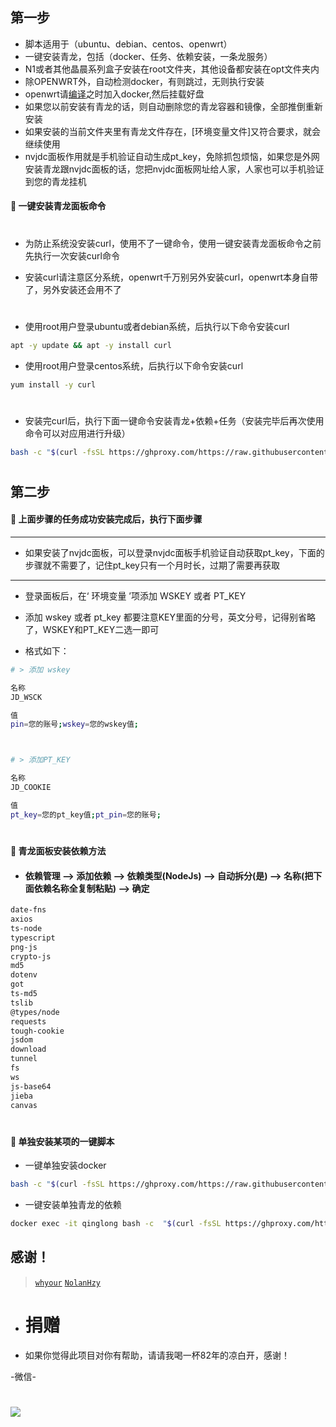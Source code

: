 
## 第一步
- 脚本适用于（ubuntu、debian、centos、openwrt）
- 一键安装青龙，包括（docker、任务、依赖安装，一条龙服务）
- N1或者其他晶晨系列盒子安装在root文件夹，其他设备都安装在opt文件夹内
- 除OPENWRT外，自动检测docker，有则跳过，无则执行安装
- openwrt请[编译](https://github.com/281677160/build-actions)之时加入docker,然后挂载好盘
- 如果您以前安装有青龙的话，则自动删除您的青龙容器和镜像，全部推倒重新安装
- 如果安装的当前文件夹里有青龙文件存在，[环境变量文件]又符合要求，就会继续使用
- nvjdc面板作用就是手机验证自动生成pt_key，免除抓包烦恼，如果您是外网安装青龙跟nvjdc面板的话，您把nvjdc面板网址给人家，人家也可以手机验证到您的青龙挂机

#### 🚩 一键安装青龙面板命令
#
- 为防止系统没安装curl，使用不了一键命令，使用一键安装青龙面板命令之前先执行一次安装curl命令

- 安装curl请注意区分系统，openwrt千万别另外安装curl，openwrt本身自带了，另外安装还会用不了
#

- 使用root用户登录ubuntu或者debian系统，后执行以下命令安装curl
```sh
apt -y update && apt -y install curl
```

- 使用root用户登录centos系统，后执行以下命令安装curl
```sh
yum install -y curl
```
#

- 安装完curl后，执行下面一键命令安装青龙+依赖+任务（安装完毕后再次使用命令可以对应用进行升级）
```sh
bash -c "$(curl -fsSL https://ghproxy.com/https://raw.githubusercontent.com/281677160/ql/main/ql.sh)"
```
#

## 第二步

#### 🚩 上面步骤的任务成功安装完成后，执行下面步骤
---

- 如果安装了nvjdc面板，可以登录nvjdc面板手机验证自动获取pt_key，下面的步骤就不需要了，记住pt_key只有一个月时长，过期了需要再获取

---

- 登录面板后，在‘ 环境变量 ’项添加 WSKEY 或者 PT_KEY

- 添加 wskey 或者 pt_key 都要注意KEY里面的分号，英文分号，记得别省略了，WSKEY和PT_KEY二选一即可

- 格式如下：

```sh
# > 添加 wskey

名称
JD_WSCK

值
pin=您的账号;wskey=您的wskey值;



# > 添加PT_KEY

名称
JD_COOKIE

值
pt_key=您的pt_key值;pt_pin=您的账号;
```

#
#### 🚩 青龙面板安装依赖方法
- ####  依赖管理 --> 添加依赖 --> 依赖类型(NodeJs) --> 自动拆分(是) --> 名称(把下面依赖名称全复制粘贴) --> 确定 
```sh
date-fns
axios
ts-node
typescript
png-js
crypto-js
md5
dotenv
got
ts-md5
tslib
@types/node
requests
tough-cookie
jsdom
download
tunnel
fs
ws
js-base64
jieba
canvas
```
#
#### 🚩 单独安装某项的一键脚本


- 一键单独安装docker
```sh
bash -c "$(curl -fsSL https://ghproxy.com/https://raw.githubusercontent.com/281677160/ql/main/docker.sh)"
```

- 一键安装单独青龙的依赖
```sh
docker exec -it qinglong bash -c  "$(curl -fsSL https://ghproxy.com/https://raw.githubusercontent.com/281677160/ql/main/npm.sh)"
```
## 感谢！

> [`whyour`](https://github.com/whyour/qinglong)
> [`NolanHzy`](https://github.com/NolanHzy/nvjdcdocker)
#
- # 捐赠
- 如果你觉得此项目对你有帮助，请请我喝一杯82年的凉白开，感谢！

-微信-
# <img src="https://github.com/danshui-git/shuoming/blob/master/doc/weixin4.png" />
#

